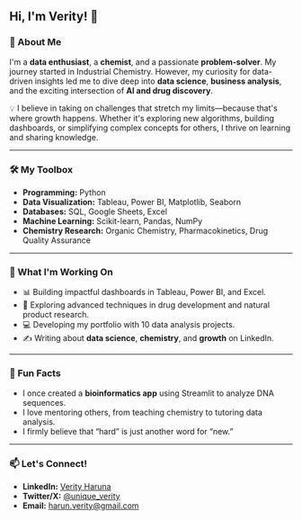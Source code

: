 ## Hi, I'm Verity! 👋

### 🚀 About Me  
I'm a **data enthusiast**, a **chemist**, and a passionate **problem-solver**. My journey started in Industrial Chemistry. However, my curiosity for data-driven insights led me to dive deep into **data science**, **business analysis**, and the exciting intersection of **AI and drug discovery**.  

💡 I believe in taking on challenges that stretch my limits—because that's where growth happens. Whether it's exploring new algorithms, building dashboards, or simplifying complex concepts for others, I thrive on learning and sharing knowledge.  

---

### 🛠️ My Toolbox  
- **Programming:** Python  
- **Data Visualization:** Tableau, Power BI, Matplotlib, Seaborn  
- **Databases:** SQL, Google Sheets, Excel  
- **Machine Learning:** Scikit-learn, Pandas, NumPy  
- **Chemistry Research:** Organic Chemistry, Pharmacokinetics, Drug Quality Assurance  

---

### 🌱 What I'm Working On  
- 📊 Building impactful dashboards in Tableau, Power BI, and Excel.  
- 🔬 Exploring advanced techniques in drug development and natural product research.  
- 💻 Developing my portfolio with 10 data analysis projects.  
- ✍️ Writing about **data science**, **chemistry**, and **growth** on LinkedIn.  

---

### 🌟 Fun Facts  
- I once created a **bioinformatics app** using Streamlit to analyze DNA sequences.  
- I love mentoring others, from teaching chemistry to tutoring data analysis.  
- I firmly believe that “hard” is just another word for “new.”  

---

### 📫 Let's Connect!  
- **LinkedIn:** [Verity Haruna](https://www.linkedin.com/in/verity-haruna-81a396126/)  
- **Twitter/X:** [@unique_verity](https://twitter.com/unique_verity)  
- **Email:** [harun.verity@gmail.com](mailto:harun.verity@gmail.com)  



